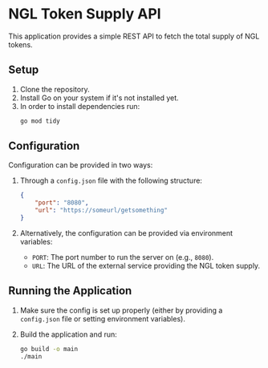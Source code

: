 # NGL Token Supply API

This application provides a simple REST API to fetch the total supply of NGL tokens.

## Setup

1. Clone the repository.
2. Install Go on your system if it's not installed yet.
3. In order to install dependencies run:
    ```bash
    go mod tidy
    ```

## Configuration

Configuration can be provided in two ways:

1. Through a `config.json` file with the following structure:
    ```json
    {
        "port": "8080",
        "url": "https://someurl/getsomething"
    }
    ```

2. Alternatively, the configuration can be provided via environment variables:
    - `PORT`: The port number to run the server on (e.g., `8080`).
    - `URL`: The URL of the external service providing the NGL token supply.

## Running the Application

1. Make sure the config is set up properly (either by providing a `config.json` file or setting environment variables).
2. Build the application and run:

   ```bash
   go build -o main
   ./main
   ```
